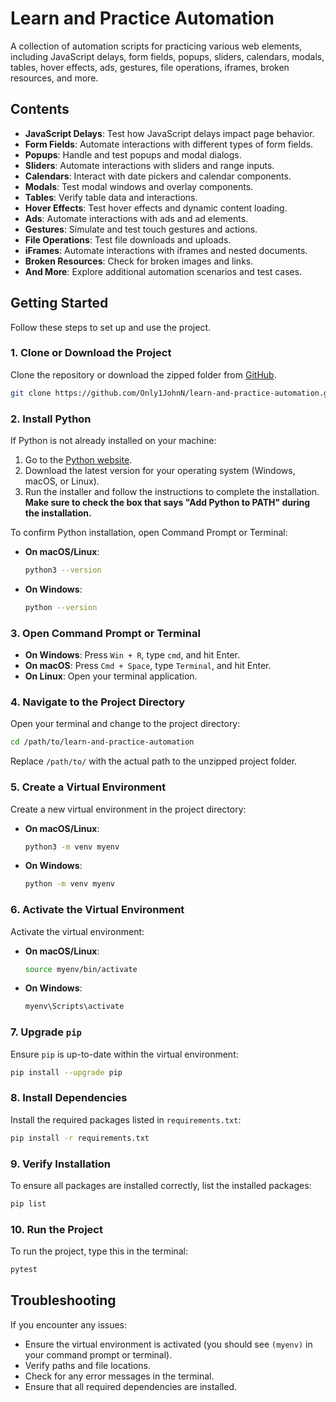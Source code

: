 # Learn and Practice Automation

A collection of automation scripts for practicing various web elements, including JavaScript delays, form fields, popups, sliders, calendars, modals, tables, hover effects, ads, gestures, file operations, iframes, broken resources, and more.

## Contents

- **JavaScript Delays**: Test how JavaScript delays impact page behavior.
- **Form Fields**: Automate interactions with different types of form fields.
- **Popups**: Handle and test popups and modal dialogs.
- **Sliders**: Automate interactions with sliders and range inputs.
- **Calendars**: Interact with date pickers and calendar components.
- **Modals**: Test modal windows and overlay components.
- **Tables**: Verify table data and interactions.
- **Hover Effects**: Test hover effects and dynamic content loading.
- **Ads**: Automate interactions with ads and ad elements.
- **Gestures**: Simulate and test touch gestures and actions.
- **File Operations**: Test file downloads and uploads.
- **iFrames**: Automate interactions with iframes and nested documents.
- **Broken Resources**: Check for broken images and links.
- **And More**: Explore additional automation scenarios and test cases.

## Getting Started

Follow these steps to set up and use the project.

### 1. Clone or Download the Project

Clone the repository or download the zipped folder from [GitHub](https://github.com/Only1JohnN/learn-and-practice-automation.git).

```bash
git clone https://github.com/Only1JohnN/learn-and-practice-automation.git
```

### 2. Install Python

If Python is not already installed on your machine:

1. Go to the [Python website](https://www.python.org/downloads/).
2. Download the latest version for your operating system (Windows, macOS, or Linux).
3. Run the installer and follow the instructions to complete the installation. **Make sure to check the box that says "Add Python to PATH" during the installation.**

To confirm Python installation, open Command Prompt or Terminal:

- **On macOS/Linux**:

  ```bash
  python3 --version
  ```

- **On Windows**:

  ```bash
  python --version
  ```

### 3. Open Command Prompt or Terminal

- **On Windows**: Press `Win + R`, type `cmd`, and hit Enter.
- **On macOS**: Press `Cmd + Space`, type `Terminal`, and hit Enter.
- **On Linux**: Open your terminal application.

### 4. Navigate to the Project Directory

Open your terminal and change to the project directory:

```bash
cd /path/to/learn-and-practice-automation
```

Replace `/path/to/` with the actual path to the unzipped project folder.

### 5. Create a Virtual Environment

Create a new virtual environment in the project directory:

- **On macOS/Linux**:

  ```bash
  python3 -m venv myenv
  ```

- **On Windows**:

  ```bash
  python -m venv myenv
  ```

### 6. Activate the Virtual Environment

Activate the virtual environment:

- **On macOS/Linux**:

  ```bash
  source myenv/bin/activate
  ```

- **On Windows**:

  ```bash
  myenv\Scripts\activate
  ```

### 7. Upgrade `pip`

Ensure `pip` is up-to-date within the virtual environment:

```bash
pip install --upgrade pip
```

### 8. Install Dependencies

Install the required packages listed in `requirements.txt`:

```bash
pip install -r requirements.txt
```

### 9. Verify Installation

To ensure all packages are installed correctly, list the installed packages:

```bash
pip list
```

### 10. Run the Project

To run the project, type this in the terminal:

```bash
pytest
```

## Troubleshooting

If you encounter any issues:

- Ensure the virtual environment is activated (you should see `(myenv)` in your command prompt or terminal).
- Verify paths and file locations.
- Check for any error messages in the terminal.
- Ensure that all required dependencies are installed.
```